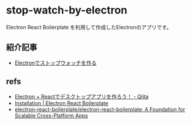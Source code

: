 # stop-watch-by-electron

Electron React Boilerplate を利用して作成したElectronのアプリです。

## 紹介記事
- [Electronでストップウォッチを作る](https://zenn.dev/satoshie/articles/3a76156e52e314)


## refs
- [Electron + Reactでデスクトップアプリを作ろう！ - Qiita](https://qiita.com/udayaan/items/2a7c8fd0771d4d995b69)
- [Installation | Electron React Boilerplate](https://electron-react-boilerplate.js.org/docs/installation)
- [electron-react-boilerplate/electron-react-boilerplate: A Foundation for Scalable Cross-Platform Apps](https://github.com/electron-react-boilerplate/electron-react-boilerplate)
